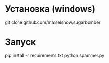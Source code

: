 # Установка (windows)
git clone github.com/marselshow/sugarbomber
 # Запуск
 pip install -r requirements.txt
 python spammer.py

